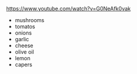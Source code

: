 https://www.youtube.com/watch?v=G0NeAfk0vak

* mushrooms
* tomatos
* onions
* garlic
* cheese
* olive oil
* lemon
* capers
